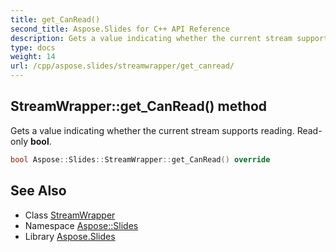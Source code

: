 ```yaml
---
title: get_CanRead()
second_title: Aspose.Slides for C++ API Reference
description: Gets a value indicating whether the current stream supports reading. Read-only bool.
type: docs
weight: 14
url: /cpp/aspose.slides/streamwrapper/get_canread/
---
```

## StreamWrapper::get_CanRead() method


Gets a value indicating whether the current stream supports reading. Read-only **bool**.

```cpp
bool Aspose::Slides::StreamWrapper::get_CanRead() override
```

## See Also

* Class [StreamWrapper](./)
* Namespace [Aspose::Slides](../)
* Library [Aspose.Slides](../../)